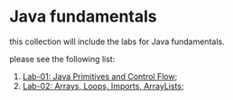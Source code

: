 # Java fundamentals

this collection will include the labs for Java fundamentals.

please see the following list:

1. [Lab-01: Java Primitives and Control Flow](./docs/lab01.md);
2. [Lab-02: Arrays, Loops, Imports, ArrayLists](./docs/lab02.md);

